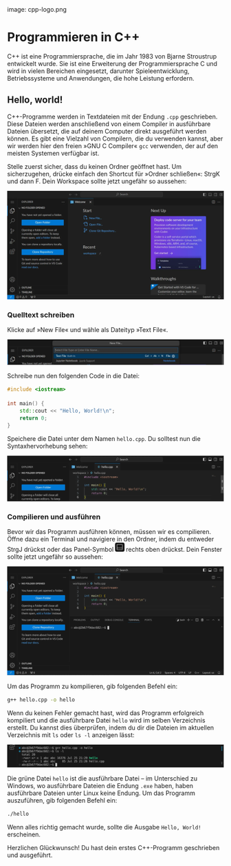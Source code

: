 <div class='meta'>
image: cpp-logo.png
</div>

# Programmieren in C++

<p class='abstract'>
C++ ist eine Programmiersprache, die im Jahr 1983 von Bjarne Stroustrup entwickelt wurde. Sie ist eine Erweiterung der Programmiersprache C und wird in vielen Bereichen eingesetzt, darunter Spieleentwicklung, Betriebssysteme und Anwendungen, die hohe Leistung erfordern.
</p>

## Hello, world!

C++-Programme werden in Textdateien mit der Endung `.cpp` geschrieben. Diese Dateien werden anschließend von einem Compiler in ausführbare Dateien übersetzt, die auf deinem Computer direkt ausgeführt werden können. Es gibt eine Vielzahl von Compilern, die du verwenden kannst, aber wir werden hier den freien »GNU C Compiler« `gcc` verwenden, der auf den meisten Systemen verfügbar ist.

Stelle zuerst sicher, dass du keinen Ordner geöffnet hast. Um sicherzugehen, drücke einfach den Shortcut für »Ordner schließen«: <span class='key'>Strg</span><span class='key'>K</span> und dann <span class='key'>F</span>. Dein Workspace sollte jetzt ungefähr so aussehen:

<img class='full' src='fresh-start.webp'>

### Quelltext schreiben

Klicke auf »New File« und wähle als Dateityp »Text File«.

<img class='full' src='choose-filename.webp'>

Schreibe nun den folgenden Code in die Datei:

```cpp
#include <iostream>

int main() {
    std::cout << "Hello, World!\n";
    return 0;
}
```

Speichere die Datei unter dem Namen `hello.cpp`. Du solltest nun die Syntaxhervorhebung sehen:

<img class='full' src='cpp-syntax-highlighting.webp'>

### Compilieren und ausführen

Bevor wir das Programm ausführen können, müssen wir es compilieren. Öffne dazu ein Terminal und navigiere in den Ordner, indem du entweder <span class='key'>Strg</span><span class='key'>J</span> drückst oder das Panel-Symbol <img src='../basics/panel.webp' style='border-radius: 4px; height: 1.5em;'> rechts oben drückst. Dein Fenster sollte jetzt ungefähr so aussehen:

<img class='full' src='cpp-lets-compile.webp'>

Um das Programm zu kompilieren, gib folgenden Befehl ein:

```bash
g++ hello.cpp -o hello
```
Wenn du keinen Fehler gemacht hast, wird das Programm erfolgreich kompiliert und die ausführbare Datei `hello` wird im selben Verzeichnis erstellt. Du kannst dies überprüfen, indem du dir die Dateien im aktuellen Verzeichnis mit `ls` oder `ls -l` anzeigen lässt:

<img class='full' src='ls.webp'>

Die grüne Datei `hello` ist die ausführbare Datei – im Unterschied zu Windows, wo ausführbare Dateien die Endung `.exe` haben, haben ausführbare Dateien unter Linux keine Endung. Um das Programm auszuführen, gib folgenden Befehl ein:

```bash
./hello
```

Wenn alles richtig gemacht wurde, sollte die Ausgabe `Hello, World!` erscheinen.

Herzlichen Glückwunsch! Du hast dein erstes C++-Programm geschrieben und ausgeführt.